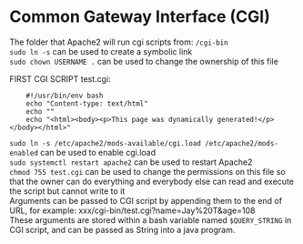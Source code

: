 # Common Gateway Interface (CGI)
The folder that Apache2 will run cgi scripts from: ```/cgi-bin```  
```sudo ln -s``` can be used to create a symbolic link  
```sudo chown USERNAME .``` can be used to change the ownership of this file  
 
FIRST CGI SCRIPT test.cgi:
```
    #!/usr/bin/env bash
    echo "Content-type: text/html"
    echo ""
    echo "<html><body><p>This page was dynamically generated!</p></body></html>"
```
 
```sudo ln -s /etc/apache2/mods-available/cgi.load /etc/apache2/mods-enabled``` can be used to enable cgi.load  
```sudo systemctl restart apache2``` can be used to restart Apache2  
```chmod 755 test.cgi``` can be used to change the permissions on this file so that the owner can do everything and everybody else can read and execute the script but cannot write to it  
Arguments can be passed to CGI script by appending them to the end of URL, for example: xxx/cgi-bin/test.cgi?name=Jay%20T&age=108  
These arguments are stored within a bash variable named ```$QUERY_STRING``` in CGI script, and can be passed as String into a java program.
